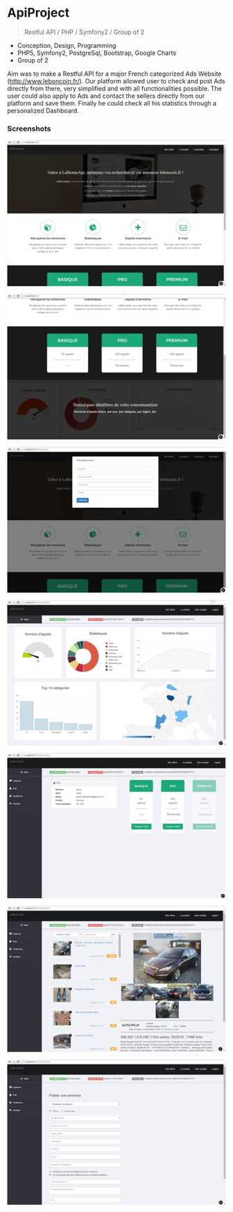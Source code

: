 # ApiProject
> Restful API / PHP / Symfony2 / Group of 2
* Conception, Design, Programming
* PHP5, Symfony2, PostgreSql, Bootstrap, Google Charts
* Group of 2

Aim was to make a Restful API for a major French categorized Ads Website (http://www.leboncoin.fr/).
Our platform allowed user to check and post Ads directly from there, very simplified and with all functionalities possible.
The user could also apply to Ads and contact the sellers directly from our platform and save them.
Finally he could check all his statistics through a personalized Dashboard.

### Screenshots

![alt tag](screenshots/1.png)

![alt tag](screenshots/2.png)

![alt tag](screenshots/3.png)

![alt tag](screenshots/4.png)

![alt tag](screenshots/5.png)

![alt tag](screenshots/6.png)

![alt tag](screenshots/7.png)
